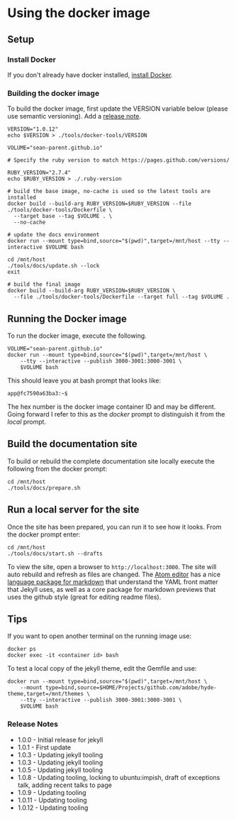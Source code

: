 # Using the docker image

## Setup

### Install Docker
If you don't already have docker installed, [install Docker](https://docs.docker.com/get-docker/).

### Building the docker image

To build the docker image, first update the VERSION variable below (please use semantic versioning). Add a [release note](#release-notes).

```
VERSION="1.0.12"
echo $VERSION > ./tools/docker-tools/VERSION

VOLUME="sean-parent.github.io"

# Specify the ruby version to match https://pages.github.com/versions/

RUBY_VERSION="2.7.4"
echo $RUBY_VERSION > ./.ruby-version

# build the base image, no-cache is used so the latest tools are installed
docker build --build-arg RUBY_VERSION=$RUBY_VERSION --file ./tools/docker-tools/Dockerfile \
  --target base --tag $VOLUME . \
  --no-cache

# update the docs environment
docker run --mount type=bind,source="$(pwd)",target=/mnt/host --tty --interactive $VOLUME bash

cd /mnt/host
./tools/docs/update.sh --lock
exit

# build the final image
docker build --build-arg RUBY_VERSION=$RUBY_VERSION \
  --file ./tools/docker-tools/Dockerfile --target full --tag $VOLUME .
```

## Running the Docker image

To run the docker image, execute the following.

```
VOLUME="sean-parent.github.io"
docker run --mount type=bind,source="$(pwd)",target=/mnt/host \
    --tty --interactive --publish 3000-3001:3000-3001 \
    $VOLUME bash
```

This should leave you at bash prompt that looks like:

```
app@fc7590a63ba3:~$
```

The hex number is the docker image container ID and may be different. Going forward I refer to this as the _docker_ prompt to distinguish it from the _local_ prompt.

## Build the documentation site

To build or rebuild the complete documentation site locally execute the following from the docker prompt:

```
cd /mnt/host
./tools/docs/prepare.sh
```

## Run a local server for the site

Once the site has been prepared, you can run it to see how it looks. From the docker prompt enter:

```
cd /mnt/host
./tools/docs/start.sh --drafts
```

To view the site, open a browser to `http://localhost:3000`. The site will auto rebuild and refresh as files are changed. The [Atom editor](https://atom.io/) has a nice [language package for markdown](https://atom.io/packages/language-markdown) that understand the YAML front matter that Jekyll uses, as well as a core package for markdown previews that uses the github style (great for editing readme files).

## Tips

If you want to open another terminal on the running image use:

```
docker ps
docker exec -it <container id> bash
```

To test a local copy of the jekyll theme, edit the Gemfile and use:

```
docker run --mount type=bind,source="$(pwd)",target=/mnt/host \
    --mount type=bind,source=$HOME/Projects/github.com/adobe/hyde-theme,target=/mnt/themes \
    --tty --interactive --publish 3000-3001:3000-3001 \
    $VOLUME bash
```

### Release Notes

- 1.0.0 - Initial release for jekyll
- 1.0.1 - First update
- 1.0.3 - Updating jekyll tooling
- 1.0.3 - Updating jekyll tooling
- 1.0.5 - Updating jekyll tooling
- 1.0.8 - Updating tooling, locking to ubuntu:impish, draft of exceptions talk, adding recent talks to page
- 1.0.9 - Updating tooling
- 1.0.11 - Updating tooling
- 1.0.12 - Updating tooling
